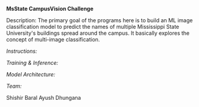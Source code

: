 **MsState CampusVision Challenge**

Description: The primary goal of the programs here is to build an ML image classification model to predict the names of multiple Mississippi State University's buildings spread around the campus. It basically explores the concept of multi-image classification.

_Instructions:_ 



_Training & Inference:_



_Model Architecture:_




_Team:_

Shishir Baral
Ayush Dhungana
